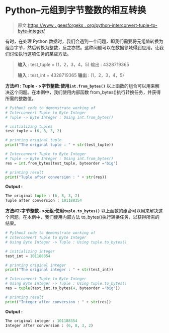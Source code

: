 # Python–元组到字节整数的相互转换

> 原文:[https://www . geesforgeks . org/python-interconvert-tuple-to-byte-integer/](https://www.geeksforgeeks.org/python-interconvert-tuple-to-byte-integer/)

有时，在处理 Python 数据时，我们会遇到一个问题，即我们需要将元组值转换为组合字节，然后转换为整数，反之亦然。这种问题可以在数据领域得到应用。让我们讨论执行这项任务的某些方法。

> **输入** : test_tuple = (1，2，3，4，5)
> 输出 : 4328719365
> 
> **输入** : test_int = 4328719365
> **输出** : (1，2，3，4，5)

**方法#1 : Tuple - >字节整数:使用`int.from_bytes()`**
以上函数的组合可以用来解决这个问题。在本例中，我们使用内部函数 from_bytes()执行转换任务，并获得所需的整数值。

```py
# Python3 code to demonstrate working of 
# Interconvert Tuple to Byte Integer
# Tuple -> Byte Integer : Using int.from_bytes()

# initializing tuples
test_tuple = (6, 8, 3, 2)

# printing original tuple
print("The original tuple : " + str(test_tuple))

# Interconvert Tuple to Byte Integer
# Tuple -> Byte Integer : Using int.from_bytes()
res = int.from_bytes(test_tuple, byteorder ='big')

# printing result 
print("Tuple after conversion : " + str(res))
```

**Output :**

```py
The original tuple : (6, 8, 3, 2)
Tuple after conversion : 101188354

```

**方法#2:字节整数- >元组:使用`tuple.to_bytes()`**
以上函数的组合可以用来解决这个问题。在本例中，我们使用内部方法 to_bytes()执行转换任务，以获得所需的结果。

```py
# Python3 code to demonstrate working of 
# Interconvert Tuple to Byte Integer
# Using Byte Integer -> Tuple : Using tuple.to_bytes()

# initializing integer
test_int = 101188354

# printing original integer
print("The original integer : " + str(test_int))

# Interconvert Tuple to Byte Integer
# Using Byte Integer -> Tuple : Using tuple.to_bytes()
res = tuple(test_int.to_bytes(4, byteorder ='big'))

# printing result 
print("Integer after conversion : " + str(res))
```

**Output :**

```py
The original integer : 101188354
Integer after conversion : (6, 8, 3, 2)

```